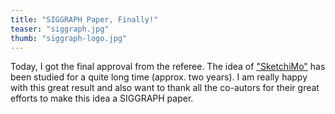 ```yaml
---
title: "SIGGRAPH Paper, Finally!"
teaser: "siggraph.jpg"
thumb: "siggraph-logo.jpg"
---
```


Today, I got the final approval from the referee. The idea of ["SketchiMo"][sketchimo] has been studied for a quite long time (approx. two years). I am really happy with this great result and also want to thank all the co-autors for their great efforts to make this idea a SIGGRAPH paper.

[sketchimo]: http://litlpoet.github.com/publications/2016-04-01-sketchimo/
